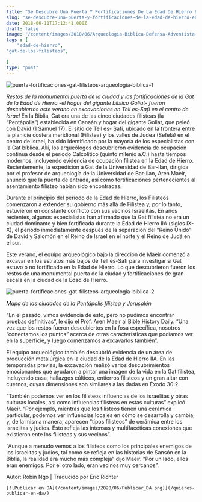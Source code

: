 ```yaml
---
title: "Se Descubre Una Puerta Y Fortificaciones De La Edad De Hierro En La Gat De Los Filisteos"
slug: "se-descubre-una-puerta-y-fortificaciones-de-la-edad-de-hierro-en-la-gat-de-los-filisteos"
date: 2018-06-11T17:12:41.000Z
draft: false
image: "/content/images/2018/06/Arqueologia-Biblica-Defensa-Adventista-28.png"
tags : [
    "edad-de-hierro",
"gat-de-los-filisteos",

]
type: "post"
---
```


   ![puerta-fortificaciones-gat-filisteos-arqueologia-biblica-1](/content/images/2018/06/puerta-fortificaciones-gat-filisteos-arqueologia-biblica-1.png)

 *Restos de la monumental puerta de la ciudad y las fortificaciones de la Gat de la Edad de Hierro -el hogar del gigante bíblico Goliat- fueron descubiertos este verano en excavaciones en Tell es-Safi en el centro de Israel* En la Biblia, Gat era una de las cinco ciudades filisteas (la “Pentápolis”) establecida en Canaán y hogar del gigante Goliat, que peleó con David (1 Samuel 17). El sitio de Tell es- Safi, ubicado en la frontera entre la planicie costera meridional (Filistea) y los valles de Judea (Sefelá) en el centro de Israel, ha sido identificado por la mayoría de los especialistas con la Gat bíblica. Allí, los arqueólogos descubrieron evidencia de ocupación continua desde el período Calcolítico (quinto milenio a.C.) hasta tiempos modernos, incluyendo evidencia de ocupación filistea en la Edad de Hierro. Recientemente, la expedición a Gat de la Universidad de Bar-Ilan, dirigida por el profesor de arqueología de la Universidad de Bar-Ilan, Aren Maeir, anunció que la puerta de entrada, así como fortificaciones pertenecientes al asentamiento filisteo habían sido encontradas.

 Durante el principio del período de la Edad de Hierro, los Filisteos comenzaron a extender su gobierno más allá de Filistea y, por lo tanto, estuvieron en constante conflicto con sus vecinos Israelitas. En años recientes, algunos especialistas han afirmado que la Gat filistea no era un ciudad dominante y bien fortificada durante la Edad de Hierro IIA (siglos IX-X), el período inmediatamente después de la separación del “Reino Unido” de David y Salomón en el Reino de Israel en el norte y el Reino de Judá en el sur.

 Este verano, el equipo arqueológico bajo la dirección de Maeir comenzó a excavar en los estratos más bajos de Tell es-Safi para investigar si Gat estuvo o no fortificado en la Edad de Hierro. Lo que descubrieron fueron los restos de una monumental puerta de la ciudad y fortificaciones de gran escala en la ciudad de la Edad de Hierro.

 ![puerta-fortificaciones-gat-filisteos-arqueologia-biblica-2](/content/images/2018/06/puerta-fortificaciones-gat-filisteos-arqueologia-biblica-2.png)

  *Mapa de las ciudades de la Pentápolis filistea y Jerusalén*

 “En el pasado, vimos evidencia de esto, pero no pudimos encontrar pruebas definitivas”, le dijo el Prof. Aren Maeir al Bible History Daily. “Una vez que los restos fueron descubiertos en la fosa específica, nosotros “conectamos los puntos” acerca de otras características que podíamos ver en la superficie, y luego comenzamos a excavarlos también”.

 El equipo arqueológico también descubrió evidencia de un área de producción metalúrgica en la ciudad de la Edad de Hierro IIA. En las temporadas previas, la excavación realizó varios descubrimientos emocionantes que ayudaron a pintar una imagen de la vida en la Gat filistea, incluyendo casa, hallazgos cúlticos, entierros filisteos y un gran altar con cuernos, cuyas dimensiones son similares a las dadas en Éxodo 30:2.

 “También podemos ver en los filisteos influencias de los israelitas y otras culturas locales, así como influencias filisteas en estas culturas” explicó Maeir. “Por ejemplo, mientras que los filisteos tienen una cerámica particular, podemos ver influencias locales en cómo se desarrolla y cambia, y, de la misma manera, aparecen “tipos filisteos” de cerámica entre los israelitas y judíos. Esto refleja las intensas y multifacéticas conexiones que existieron ente los filisteos y sus vecinos”.

 “Aunque a menudo vemos a los filisteos como los principales enemigos de los Israelitas y judíos, tal como se refleja en las historias de Sansón en la Biblia, la realidad era mucho más compleja” dijo Maeir. “Por un lado, ellos eran enemigos. Por el otro lado, eran vecinos muy cercanos”.

 Autor: Robin Ngo | Traducido por Eric Richter

    [![Publicar en DA](/content/images/2020/06/Publicar_DA.png)](/quieres-publicar-en-da/) 